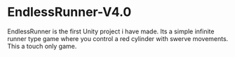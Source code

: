 # EndlessRunner-V4.0
EndlessRunner is the first Unity project i have made. Its a simple infinite runner type game where you control a red cylinder with swerve movements. This a touch only game.
